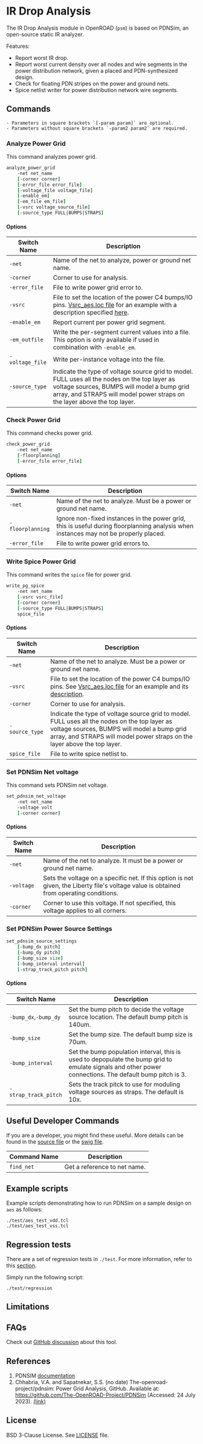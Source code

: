 # IR Drop Analysis

The IR Drop Analysis module in OpenROAD (`psm`) is based on PDNSim, 
an open-source static IR analyzer.

Features:

- Report worst IR drop.
- Report worst current density over all nodes and wire segments in the
  power distribution network, given a placed and PDN-synthesized design.
- Check for floating PDN stripes on the power and ground nets.
- Spice netlist writer for power distribution network wire segments.

## Commands

```{note}
- Parameters in square brackets `[-param param]` are optional.
- Parameters without square brackets `-param2 param2` are required.
```

### Analyze Power Grid

This command analyzes power grid.

```tcl
analyze_power_grid
    -net net_name
    [-corner corner]
    [-error_file error_file]
    [-voltage_file voltage_file]
    [-enable_em]
    [-em_file em_file]
    [-vsrc voltage_source_file]
    [-source_type FULL|BUMPS|STRAPS]
```

#### Options

| Switch Name | Description |
| ----- | ----- |
| `-net` | Name of the net to analyze, power or ground net name. |
| `-corner` | Corner to use for analysis. | 
| `-error_file` | File to write power grid error to. |
| `-vsrc` | File to set the location of the power C4 bumps/IO pins. [Vsrc_aes.loc file](test/Vsrc_aes_vdd.loc) for an example with a description specified [here](doc/Vsrc_description.md). |
| `-enable_em` | Report current per power grid segment. |
| `-em_outfile` | Write the per-segment current values into a file. This option is only available if used in combination with `-enable_em`. |
| `-voltage_file` | Write per-instance voltage into the file. |
| `-source_type` | Indicate the type of voltage source grid to model. FULL uses all the nodes on the top layer as voltage sources, BUMPS will model a bump grid array, and STRAPS will model power straps on the layer above the top layer. | 

### Check Power Grid

This command checks power grid.

```tcl
check_power_grid
    -net net_name
    [-floorplanning]
    [-error_file error_file]
```

#### Options

| Switch Name | Description |
| ----- | ----- |
| `-net` | Name of the net to analyze. Must be a power or ground net name. |
| `-floorplanning` | Ignore non-fixed instances in the power grid, this is useful during floorplanning analysis when instances may not be properly placed. |
| `-error_file` | File to write power grid errors to. |

### Write Spice Power Grid

This command writes the `spice` file for power grid.

```tcl
write_pg_spice
    -net net_name
    [-vsrc vsrc_file]
    [-corner corner]
    [-source_type FULL|BUMPS|STRAPS]
    spice_file
```

#### Options

| Switch Name | Description |
| ----- | ----- |
| `-net` | Name of the net to analyze. Must be a power or ground net name. |
| `-vsrc` | File to set the location of the power C4 bumps/IO pins. See [Vsrc_aes.loc file](test/Vsrc_aes_vdd.loc) for an example and its [description](doc/Vsrc_description.md). |
| `-corner` | Corner to use for analysis. | 
| `-source_type` | Indicate the type of voltage source grid to model. FULL uses all the nodes on the top layer as voltage sources, BUMPS will model a bump grid array, and STRAPS will model power straps on the layer above the top layer. | 
| `spice_file` | File to write spice netlist to. | 

### Set PDNSim Net voltage

This command sets PDNSim net voltage.

```tcl
set_pdnsim_net_voltage
    -net net_name
    -voltage volt
    [-corner corner]
```

#### Options

| Switch Name | Description |
| ----- | ----- |
| `-net` | Name of the net to analyze. It must be a power or ground net name. |
| `-voltage` | Sets the voltage on a specific net. If this option is not given, the Liberty file's voltage value is obtained from operating conditions. |
| `-corner` | Corner to use this voltage. If not specified, this voltage applies to all corners. |

### Set PDNSim Power Source Settings

```tcl
set_pdnsim_source_settings
    [-bump_dx pitch]
    [-bump_dy pitch]
    [-bump_size size]
    [-bump_interval interval]
    [-strap_track_pitch pitch]
```

#### Options

| Switch Name | Description |
| ----- | ----- |
| `-bump_dx`,`-bump_dy` | Set the bump pitch to decide the voltage source location. The default bump pitch is 140um. |
| `-bump_size` | Set the bump size. The default bump size is 70um. |
| `-bump_interval` | Set the bump population interval, this is used to depopulate the bump grid to emulate signals and other power connections. The default bump pitch is 3. |
| `-strap_track_pitch` | Sets the track pitck to use for moduling voltage sources as straps. The default is 10x. |

## Useful Developer Commands

If you are a developer, you might find these useful. More details can be found in the [source file](./src/pdnsim.cpp) or the [swig file](./src/pdnsim.i).

| Command Name | Description |
| ----- | ----- |
| `find_net` | Get a reference to net name. |

## Example scripts

Example scripts demonstrating how to run PDNSim on a sample design on `aes` as follows:

```
./test/aes_test_vdd.tcl
./test/aes_test_vss.tcl
```

## Regression tests

There are a set of regression tests in `./test`. For more information, refer to this [section](../../README.md#regression-tests).

Simply run the following script:

```shell
./test/regression
```

## Limitations

## FAQs

Check out [GitHub discussion](https://github.com/The-OpenROAD-Project/OpenROAD/discussions/categories/q-a?discussions_q=category%3AQ%26A+psm+in%3Atitle)
about this tool.

## References 

1. PDNSIM [documentation](doc/PDNSim-documentation.pdf)
1. Chhabria, V.A. and Sapatnekar, S.S. (no date) The-openroad-project/pdnsim: Power Grid Analysis, GitHub. Available at: https://github.com/The-OpenROAD-Project/PDNSim (Accessed: 24 July 2023). [(link)](https://github.com/The-OpenROAD-Project/PDNSim)

## License

BSD 3-Clause License. See [LICENSE](LICENSE) file.
